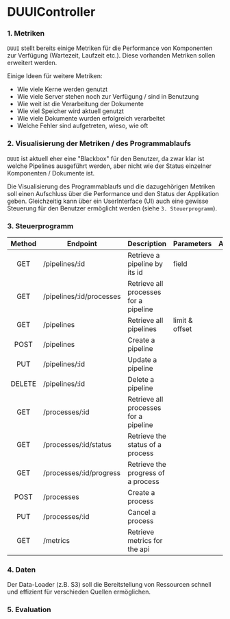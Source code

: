 # DUUIController

### 1. Metriken

`DUUI` stellt bereits einige Metriken für die Performance von Komponenten zur Verfügung (Wartezeit, Laufzeit
etc.). Diese vorhanden Metriken sollen erweitert werden.

Einige Ideen für weitere Metriken:

- Wie viele Kerne werden genutzt
- Wie viele Server stehen noch zur Verfügung / sind in Benutzung
- Wie weit ist die Verarbeitung der Dokumente
- Wie viel Speicher wird aktuell genutzt
- Wie viele Dokumente wurden erfolgreich verarbeitet
- Welche Fehler sind aufgetreten, wieso, wie oft

### 2. Visualisierung der Metriken / des Programmablaufs

`DUUI` ist aktuell eher eine "Blackbox" für den Benutzer, da zwar klar ist welche Pipelines ausgeführt werden,
aber nicht wie der Status einzelner Komponenten / Dokumente ist.

Die Visualisierung des Programmablaufs und die dazugehörigen Metriken soll einen Aufschluss über die
Performance und den Status der Applikation geben. Gleichzeitig kann über ein UserInterface (UI) auch eine
gewisse Steuerung für den Benutzer ermöglicht werden (siehe `3. Steuerprogramm`).

### 3. Steuerprogramm

| Method | Endpoint                 | Description                           | Parameters     | Accept |
|:------:|--------------------------|---------------------------------------|----------------|:------:|
|  GET   | /pipelines/:id           | Retrieve a pipeline by its id         | field          |        |
|  GET   | /pipelines/:id/processes | Retrieve all processes for a pipeline |
|  GET   | /pipelines               | Retrieve all pipelines                | limit & offset |        |
|  POST  | /pipelines               | Create a pipeline                     |                |  json  |
|  PUT   | /pipelines/:id           | Update a pipeline                     |                |  json  |
| DELETE | /pipelines/:id           | Delete a pipeline                     |
|  GET   | /processes/:id           | Retrieve all processes for a pipeline |
|  GET   | /processes/:id/status    | Retrieve the status of a process      |
|  GET   | /processes/:id/progress  | Retrieve the progress of a process    |
|  POST  | /processes               | Create a process                      |                |  json  |
|  PUT   | /processes/:id           | Cancel a process                      |
|  GET   | /metrics                 | Retrieve metrics for the api          |

### 4. Daten

Der Data-Loader (z.B. S3) soll die Bereitstellung von Ressourcen schnell und effizient für verschieden Quellen
ermöglichen.

### 5. Evaluation
